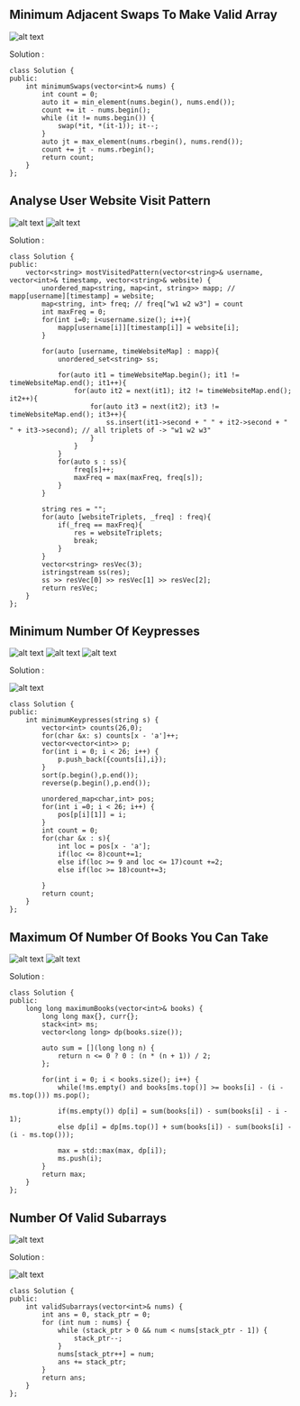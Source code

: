 ## Minimum Adjacent Swaps To Make Valid Array
![alt text](/QuesBank/Amazon/images/image1a.png)

Solution :

```
class Solution {
public:
    int minimumSwaps(vector<int>& nums) {
        int count = 0;
        auto it = min_element(nums.begin(), nums.end());
        count += it - nums.begin();
        while (it != nums.begin()) {
            swap(*it, *(it-1)); it--;
        }
        auto jt = max_element(nums.rbegin(), nums.rend());
        count += jt - nums.rbegin();
        return count;
    }   
};
```

## Analyse User Website Visit Pattern
![alt text](/QuesBank/Amazon/images/image2a.png)
![alt text](/QuesBank/Amazon/images/image2b.png)

Solution :

```
class Solution {
public:
    vector<string> mostVisitedPattern(vector<string>& username, vector<int>& timestamp, vector<string>& website) {
        unordered_map<string, map<int, string>> mapp; // mapp[username][timestamp] = website;
        map<string, int> freq; // freq["w1 w2 w3"] = count
        int maxFreq = 0;
        for(int i=0; i<username.size(); i++){
            mapp[username[i]][timestamp[i]] = website[i];
        }
        
        for(auto [username, timeWebsiteMap] : mapp){
            unordered_set<string> ss;
            
            for(auto it1 = timeWebsiteMap.begin(); it1 != timeWebsiteMap.end(); it1++){
                for(auto it2 = next(it1); it2 != timeWebsiteMap.end(); it2++){
                    for(auto it3 = next(it2); it3 != timeWebsiteMap.end(); it3++){
                        ss.insert(it1->second + " " + it2->second + " " + it3->second); // all triplets of -> "w1 w2 w3"
                    }
                }
            }
            for(auto s : ss){
                freq[s]++;
                maxFreq = max(maxFreq, freq[s]);
            }
        }
        
        string res = "";
        for(auto [websiteTriplets, _freq] : freq){
            if(_freq == maxFreq){
                res = websiteTriplets;
                break;
            }
        }
        vector<string> resVec(3);
        istringstream ss(res);
        ss >> resVec[0] >> resVec[1] >> resVec[2];
        return resVec;
    }
};

```

## Minimum Number Of Keypresses
![alt text](/QuesBank/Amazon/images/image3a.png)
![alt text](/QuesBank/Amazon/images/image3b.png)
![alt text](/QuesBank/Amazon/images/image3c.png)

Solution :

![alt text](/QuesBank/Amazon/images/image3d.png)

```
class Solution {
public:
    int minimumKeypresses(string s) {
        vector<int> counts(26,0);
        for(char &x: s) counts[x - 'a']++;
        vector<vector<int>> p;
        for(int i = 0; i < 26; i++) {
            p.push_back({counts[i],i});
        }
        sort(p.begin(),p.end());
        reverse(p.begin(),p.end());

        unordered_map<char,int> pos;
        for(int i =0; i < 26; i++) {
            pos[p[i][1]] = i;
        }
        int count = 0;
        for(char &x : s){
            int loc = pos[x - 'a'];
            if(loc <= 8)count+=1;
            else if(loc >= 9 and loc <= 17)count +=2;
            else if(loc >= 18)count+=3;
            
        }
        return count;
    }
};
```

## Maximum Of Number Of Books You Can Take
![alt text](/QuesBank/Amazon/images/image4a.png)
![alt text](/QuesBank/Amazon/images/image4b.png)

Solution :

```
class Solution {
public:
    long long maximumBooks(vector<int>& books) {
        long long max{}, curr{};
        stack<int> ms;
        vector<long long> dp(books.size());

        auto sum = [](long long n) {
            return n <= 0 ? 0 : (n * (n + 1)) / 2;
        };

        for(int i = 0; i < books.size(); i++) {
            while(!ms.empty() and books[ms.top()] >= books[i] - (i - ms.top())) ms.pop();

            if(ms.empty()) dp[i] = sum(books[i]) - sum(books[i] - i - 1);
            else dp[i] = dp[ms.top()] + sum(books[i]) - sum(books[i] - (i - ms.top()));

            max = std::max(max, dp[i]);
            ms.push(i);
        }
        return max;        
    }
};
```

## Number Of Valid Subarrays
![alt text](/QuesBank/Amazon/images/image5a.png)

Solution :

![alt text](/QuesBank/Amazon/images/image5b.png)
```
class Solution {
public:
    int validSubarrays(vector<int>& nums) {
        int ans = 0, stack_ptr = 0;
        for (int num : nums) {
            while (stack_ptr > 0 && num < nums[stack_ptr - 1]) {
                stack_ptr--;
            }
            nums[stack_ptr++] = num;
            ans += stack_ptr;
        }
        return ans;
    }
};
```




